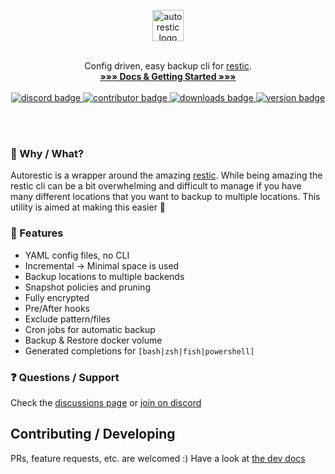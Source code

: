 <p align="center">
  <br>
  <br>
  <br>
  <img align="center" src="https://github.com/cupcakearmy/autorestic/raw/master/.github/logo.png" height="50" alt="autorestic logo">
  <br>
  <br>
  
  <p align="center">
    Config driven, easy backup cli for <a href="https://restic.net/">restic</a>.
    <br>
    <strong><a href="https://autorestic.vercel.app/">»»» Docs & Getting Started »»»</a></strong>
  <br><br>
  <a target="_blank" href="https://discord.gg/wS7RpYTYd2">
    <img src="https://img.shields.io/discord/252403122348097536" alt="discord badge" />
    <img src="https://img.shields.io/github/contributors/cupcakearmy/autorestic" alt="contributor badge" />
    <img src="https://img.shields.io/github/downloads/cupcakearmy/autorestic/total" alt="downloads badge" />
    <img src="https://img.shields.io/github/v/release/cupcakearmy/autorestic" alt="version badge" />
  </a>
  </p>
</p>

<br>
<br>

### 💭 Why / What?

Autorestic is a wrapper around the amazing [restic](https://restic.net/). While being amazing the restic cli can be a bit overwhelming and difficult to manage if you have many different locations that you want to backup to multiple locations. This utility is aimed at making this easier 🙂

### 🌈 Features

- YAML config files, no CLI
- Incremental -> Minimal space is used
- Backup locations to multiple backends
- Snapshot policies and pruning
- Fully encrypted
- Pre/After hooks
- Exclude pattern/files
- Cron jobs for automatic backup
- Backup & Restore docker volume
- Generated completions for `[bash|zsh|fish|powershell]`

### ❓ Questions / Support

Check the [discussions page](https://github.com/cupcakearmy/autorestic/discussions) or [join on discord](https://discord.gg/wS7RpYTYd2)

## Contributing / Developing

PRs, feature requests, etc. are welcomed :)
Have a look at [the dev docs](./DEVELOPMENT.md)
